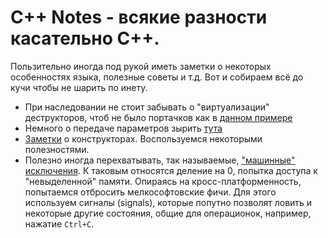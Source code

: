 # C++ Notes - всякие разности касательно C++.

Пользительно иногда под рукой иметь заметки о некоторых особенностях языка, полезные советы и т.д.
Вот и собираем всё до кучи чтобы не шарить по инету.

- При наследовании не стоит забывать о "виртуализации" деструкторов, чтоб не было портачков как в [данном примере](VirtualDestructors)
- Немного о передаче параметров зырить [тута](Parameters)
- [Заметки](constructors) о конструкторах. Воспользуемся некоторыми полезностями.
- Полезно иногда перехватывать, так называемые, ["машинные" исключения](exceptions). К таковым относятся деление на 0, попытка доступа к "невыделенной" памяти. Опираясь на кросс-платформенность, попытаемся отбросить мелкософтовские фичи. Для этого используем сигналы (signals), которые попутно позволят ловить и некоторые другие состояния, общие для операционок, например, нажатие `Ctrl+C`.
